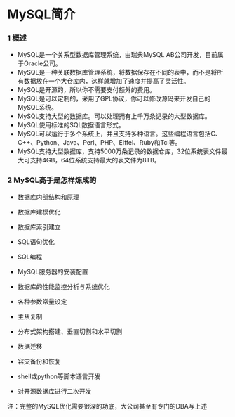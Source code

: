 
# MySQL简介

### 1 概述

- MySQL是一个关系型数据库管理系统，由瑞典MySQL AB公司开发，目前属于Oracle公司。
- MySQL是一种关联数据库管理系统，将数据保存在不同的表中，而不是将所有数据放在一个大仓库内，这样就增加了速度并提高了灵活性。
- MySQL是开源的，所以你不需要支付额外的费用。
- MySQL是可以定制的，采用了GPL协议，你可以修改源码来开发自己的MySQL系统。
- MySQL支持大型的数据库。可以处理拥有上千万条记录的大型数据库。
- MySQL使用标准的SQL数据语言形式。
- MySQL可以运行于多个系统上，并且支持多种语言。这些编程语言包括C、C++、Python、Java、Perl、PHP、Eiffel、Ruby和Tcl等。
- MySQL支持大型数据库，支持5000万条记录的数据仓库，32位系统表文件最大可支持4GB，64位系统支持最大的表文件为8TB。

### 2 MySQL高手是怎样炼成的

- 数据库内部结构和原理

- 数据库建模优化

- 数据库索引建立

- SQL语句优化

- SQL编程

- MySQL服务器的安装配置

- 数据库的性能监控分析与系统优化

- 各种参数常量设定

- 主从复制

- 分布式架构搭建、垂直切割和水平切割

- 数据迁移

- 容灾备份和恢复

- shell或python等脚本语言开发

- 对开源数据库进行二次开发

注：完整的MySQL优化需要很深的功底，大公司甚至有专门的DBA写上述
